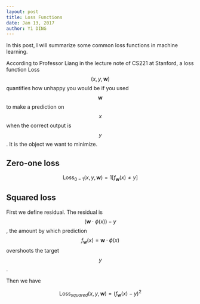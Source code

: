 ```yaml
--- 
layout: post
title: Loss Functions
date: Jan 13, 2017
author: Yi DING
---
```


In this post, I will summarize some common loss functions in machine learning.

According to Professor Liang in the lecture note of CS221 at Stanford, a loss function Loss$$(x, y, \mathbf w)$$ quantifies how unhappy you would be if you used $$\mathbf w$$ to make a prediction on $$x$$ when the correct output is $$y$$. It is the object we want to minimize.

## Zero-one loss
$$\text{Loss}_{0-1}(x, y, \mathbf w) = 1[f_{\mathbf w}(x) \ne y]$$

## Squared loss
First we define residual. The residual is $$(\mathbf w · \phi (x)) − y$$, the amount by which prediction
$$f_{\mathbf w}(x) = \mathbf w · \phi (x)$$ overshoots the target $$y$$.

Then we have

$$\text{Loss}_{squared}(x, y, \mathbf w) = (f_{\mathbf w}(x) - y)^2$$